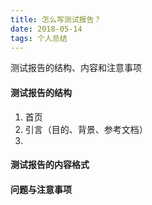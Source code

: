 ```yaml
---
title: 怎么写测试报告？
date: 2018-05-14
tags: 个人总结
---
```


测试报告的结构、内容和注意事项
 <!-- more -->

 #### 测试报告的结构
 1. 首页
 2. 引言（目的、背景、参考文档）
 3. 

 #### 测试报告的内容格式

 #### 问题与注意事项
